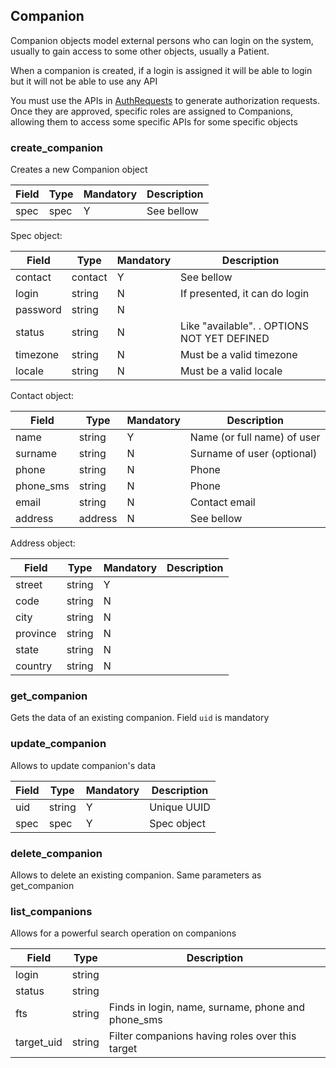 ## Companion

Companion objects model external persons who can login on the system, usually to gain access
to some other objects, usually a Patient.

When a companion is created, if a login is assigned it will be able to login but it will not be able
to use any API

You must use the APIs in [AuthRequests](../auth_requests.md) to generate authorization requests. Once they are approved, specific roles are assigned to Companions, allowing them to access some specific APIs for some specific objects


### create_companion
Creates a new Companion object

|Field|Type|Mandatory|Description
|---|---|---|---
|spec|spec|Y|See bellow

Spec object:

|Field|Type|Mandatory|Description
|---|---|---|---
|contact|contact|Y|See bellow
|login|string|N|If presented, it can do login
|password|string|N|
|status|string|N|Like "available". . OPTIONS NOT YET DEFINED
|timezone|string|N|Must be a valid timezone
|locale|string|N|Must be a valid locale

Contact object:

|Field|Type|Mandatory|Description
|---|---|---|---
|name|string|Y|Name (or full name) of user
|surname|string|N|Surname of user (optional)
|phone|string|N|Phone
|phone_sms|string|N|Phone
|email|string|N|Contact email
|address|address|N|See bellow

Address object:

|Field|Type|Mandatory|Description
|---|---|---|---
|street|string|Y|
|code|string|N|
|city|string|N|
|province|string|N|
|state|string|N|
|country|string|N|


### get_companion
Gets the data of an existing companion. Field `uid` is mandatory


### update_companion
Allows to update companion's data

|Field|Type|Mandatory|Description
|---|---|---|---
|uid|string|Y|Unique UUID
|spec|spec|Y|Spec object

### delete_companion

Allows to delete an existing companion. Same parameters as get_companion


### list_companions
Allows for a powerful search operation on companions

|Field|Type|Description
|---|---|---
|login|string|
|status|string|
|fts|string|Finds in login, name, surname, phone and phone_sms
|target_uid|string|Filter companions having roles over this target

